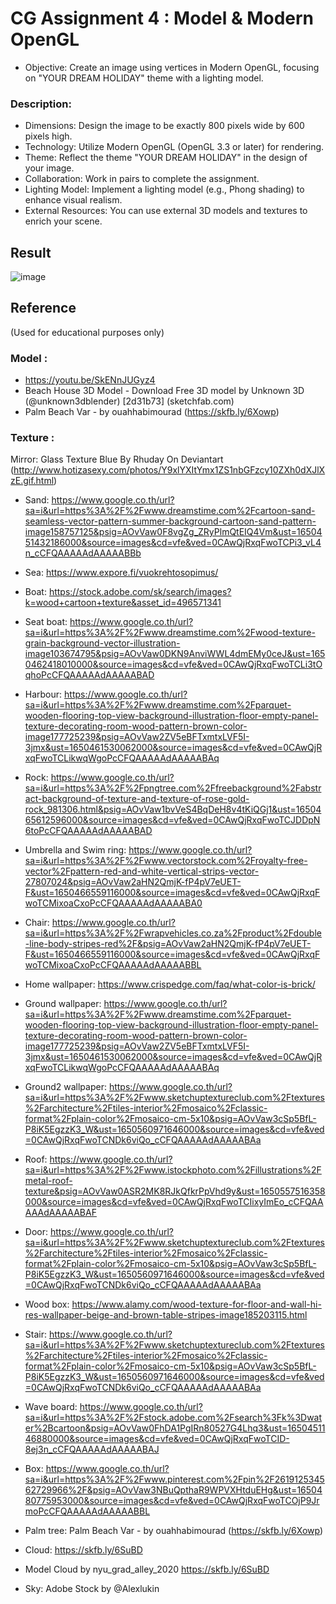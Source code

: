 # CG Assignment 4 : Model & Modern OpenGL

- Objective:
Create an image using vertices in Modern OpenGL, focusing on "YOUR DREAM HOLIDAY" theme with a lighting model.

### Description:

- Dimensions: Design the image to be exactly 800 pixels wide by 600 pixels high.
- Technology: Utilize Modern OpenGL (OpenGL 3.3 or later) for rendering.
- Theme: Reflect the theme "YOUR DREAM HOLIDAY" in the design of your image.
- Collaboration: Work in pairs to complete the assignment.
- Lighting Model: Implement a lighting model (e.g., Phong shading) to enhance visual realism.
- External Resources: You can use external 3D models and textures to enrich your scene.

## Result

![image](https://github.com/Buye4h/cg-assignment4-phone-film/assets/73097117/dae769d5-3f94-4bd8-bbb4-0818fbbc344e)

## Reference
(Used for educational purposes only)

### Model :

- https://youtu.be/SkENnJUGyz4
- Beach House 3D Model - Download Free 3D model by Unknown 3D (@unknown3dblender) [2d31b73] (sketchfab.com)
- Palm Beach Var - by ouahhabimourad (https://skfb.ly/6Xowp)

### Texture :

Mirror: Glass Texture Blue By Rhuday On Deviantart (http://www.hotizasexy.com/photos/Y9xlYXItYmx1ZS1nbGFzcy10ZXh0dXJlXzE.gif.html)

- Sand:
https://www.google.co.th/url?sa=i&url=https%3A%2F%2Fwww.dreamstime.com%2Fcartoon-sand-seamless-vector-pattern-summer-background-cartoon-sand-pattern-image158757125&psig=AOvVaw0F8vgZg_ZRyPlmQtEIQ4Vm&ust=1650451432186000&source=images&cd=vfe&ved=0CAwQjRxqFwoTCPi3_vL4n_cCFQAAAAAdAAAAABBb

- Sea: https://www.expore.fi/vuokrehtosopimus/

- Boat:
https://stock.adobe.com/sk/search/images?k=wood+cartoon+texture&asset_id=496571341

- Seat boat:
https://www.google.co.th/url?sa=i&url=https%3A%2F%2Fwww.dreamstime.com%2Fwood-texture-grain-background-vector-illustration-image103674795&psig=AOvVaw0DKN9AnviWWL4dmEMy0ceJ&ust=1650462418010000&source=images&cd=vfe&ved=0CAwQjRxqFwoTCLi3tOqhoPcCFQAAAAAdAAAAABAD

- Harbour:
https://www.google.co.th/url?sa=i&url=https%3A%2F%2Fwww.dreamstime.com%2Fparquet-wooden-flooring-top-view-background-illustration-floor-empty-panel-texture-decorating-room-wood-pattern-brown-color-image177725239&psig=AOvVaw2ZV5eBFTxmtxLVF5I-3jmx&ust=1650461530062000&source=images&cd=vfe&ved=0CAwQjRxqFwoTCLikwqWgoPcCFQAAAAAdAAAAABAq

- Rock:
https://www.google.co.th/url?sa=i&url=https%3A%2F%2Fpngtree.com%2Ffreebackground%2Fabstract-background-of-texture-and-texture-of-rose-gold-rock_981306.html&psig=AOvVaw1bvVeS4BqDeH8v4tKiQGj1&ust=1650465612596000&source=images&cd=vfe&ved=0CAwQjRxqFwoTCJDDpN6toPcCFQAAAAAdAAAAABAD

- Umbrella and Swim ring:
https://www.google.co.th/url?sa=i&url=https%3A%2F%2Fwww.vectorstock.com%2Froyalty-free-vector%2Fpattern-red-and-white-vertical-strips-vector-27807024&psig=AOvVaw2aHN2QmjK-fP4pV7eUET-F&ust=1650466559116000&source=images&cd=vfe&ved=0CAwQjRxqFwoTCMixoaCxoPcCFQAAAAAdAAAAABA0

- Chair:
https://www.google.co.th/url?sa=i&url=https%3A%2F%2Fwrapvehicles.co.za%2Fproduct%2Fdouble-line-body-stripes-red%2F&psig=AOvVaw2aHN2QmjK-fP4pV7eUET-F&ust=1650466559116000&source=images&cd=vfe&ved=0CAwQjRxqFwoTCMixoaCxoPcCFQAAAAAdAAAAABBL

- Home wallpaper:
https://www.crispedge.com/faq/what-color-is-brick/

- Ground wallpaper:
https://www.google.co.th/url?sa=i&url=https%3A%2F%2Fwww.dreamstime.com%2Fparquet-wooden-flooring-top-view-background-illustration-floor-empty-panel-texture-decorating-room-wood-pattern-brown-color-image177725239&psig=AOvVaw2ZV5eBFTxmtxLVF5I-3jmx&ust=1650461530062000&source=images&cd=vfe&ved=0CAwQjRxqFwoTCLikwqWgoPcCFQAAAAAdAAAAABAq

- Ground2 wallpaper:
https://www.google.co.th/url?sa=i&url=https%3A%2F%2Fwww.sketchuptextureclub.com%2Ftextures%2Farchitecture%2Ftiles-interior%2Fmosaico%2Fclassic-format%2Fplain-color%2Fmosaico-cm-5x10&psig=AOvVaw3cSp5BfL-P8iK5EgzzK3_W&ust=1650560971646000&source=images&cd=vfe&ved=0CAwQjRxqFwoTCNDk6viQo_cCFQAAAAAdAAAAABAa

- Roof:
https://www.google.co.th/url?sa=i&url=https%3A%2F%2Fwww.istockphoto.com%2Fillustrations%2Fmetal-roof-texture&psig=AOvVaw0ASR2MK8RJkQfkrPpVhd9y&ust=1650557516358000&source=images&cd=vfe&ved=0CAwQjRxqFwoTCIixyImEo_cCFQAAAAAdAAAAABAF

- Door:
https://www.google.co.th/url?sa=i&url=https%3A%2F%2Fwww.sketchuptextureclub.com%2Ftextures%2Farchitecture%2Ftiles-interior%2Fmosaico%2Fclassic-format%2Fplain-color%2Fmosaico-cm-5x10&psig=AOvVaw3cSp5BfL-P8iK5EgzzK3_W&ust=1650560971646000&source=images&cd=vfe&ved=0CAwQjRxqFwoTCNDk6viQo_cCFQAAAAAdAAAAABAa

- Wood box:
https://www.alamy.com/wood-texture-for-floor-and-wall-hi-res-wallpaper-beige-and-brown-table-stripes-image185203115.html

- Stair:
https://www.google.co.th/url?sa=i&url=https%3A%2F%2Fwww.sketchuptextureclub.com%2Ftextures%2Farchitecture%2Ftiles-interior%2Fmosaico%2Fclassic-format%2Fplain-color%2Fmosaico-cm-5x10&psig=AOvVaw3cSp5BfL-P8iK5EgzzK3_W&ust=1650560971646000&source=images&cd=vfe&ved=0CAwQjRxqFwoTCNDk6viQo_cCFQAAAAAdAAAAABAa

- Wave board:
https://www.google.co.th/url?sa=i&url=https%3A%2F%2Fstock.adobe.com%2Fsearch%3Fk%3Dwater%2Bcartoon&psig=AOvVaw0FhDA1PgIRn80527G4Lhq3&ust=1650451146880000&source=images&cd=vfe&ved=0CAwQjRxqFwoTCID-8ej3n_cCFQAAAAAdAAAAABAJ

- Box:
https://www.google.co.th/url?sa=i&url=https%3A%2F%2Fwww.pinterest.com%2Fpin%2F261912534562729966%2F&psig=AOvVaw3NBuQpthaR9WPVXHtduEHg&ust=1650480775953000&source=images&cd=vfe&ved=0CAwQjRxqFwoTCOjP9JrmoPcCFQAAAAAdAAAAABBL

- Palm tree: Palm Beach Var - by ouahhabimourad (https://skfb.ly/6Xowp)

- Cloud: https://skfb.ly/6SuBD

- Model Cloud by nyu_grad_alley_2020 https://skfb.ly/6SuBD

- Sky: Adobe Stock by @Alexlukin
